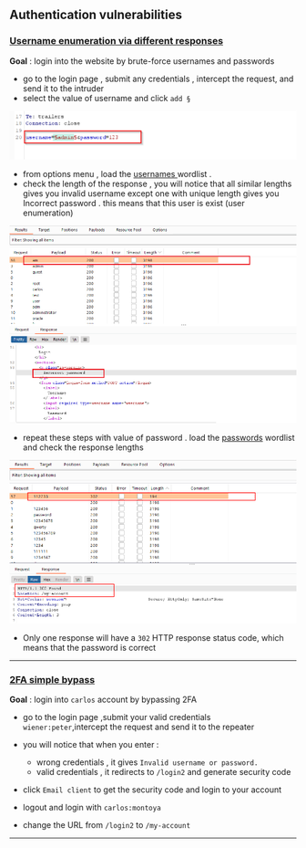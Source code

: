 ## Authentication vulnerabilities



### [Username enumeration via different responses](https://portswigger.net/web-security/authentication/password-based/lab-username-enumeration-via-different-responses)

**Goal** :  login into the website by brute-force usernames and passwords

-  go to the login page , submit any credentials , intercept the request, and send it to the intruder
-  select the value of username and click `add §`

![](./auth_img/auth1_3.png)



- from options menu , load the [usernames ](https://portswigger.net/web-security/authentication/auth-lab-usernames)wordlist . 
- check the length of the response , you will notice that all similar lengths gives you invalid username except one with unique length gives you Incorrect password . this means that this user is exist (user enumeration)

<img src="./auth_img/auth1_4.png" style="zoom:100%;" />



- repeat these steps with value of password . load the [passwords](https://portswigger.net/web-security/authentication/auth-lab-passwords) wordlist and check the response lengths

![](./auth_img/auth1_5.png)



- Only one response will have a `302` HTTP response status code, which means that the password is correct 





------



### [2FA simple bypass](https://portswigger.net/web-security/authentication/multi-factor/lab-2fa-simple-bypass)

**Goal** :  login into `carlos` account by bypassing 2FA

-  go to the login page ,submit your valid credentials `wiener:peter`,intercept the request and send it to the repeater
-  you will notice that when you enter : 
   - wrong credentials , it gives `Invalid username or password.`
   - valid credentials , it redirects to `/login2` and generate security code

-  click `Email client` to get the security code and login to your account
-  logout and login with `carlos:montoya` 
-  change the URL from `/login2` to `/my-account`



------
